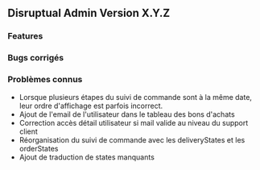 ## Disruptual Admin Version X.Y.Z

### Features

### Bugs corrigés

### Problèmes connus

- Lorsque plusieurs étapes du suivi de commande sont à la même date, leur ordre d'affichage est parfois incorrect.
- Ajout de l'email de l'utilisateur dans le tableau des bons d'achats
- Correction accès détail utilisateur si mail valide au niveau du support client
- Réorganisation du suivi de commande avec les deliveryStates et les orderStates
- Ajout de traduction de states manquants
